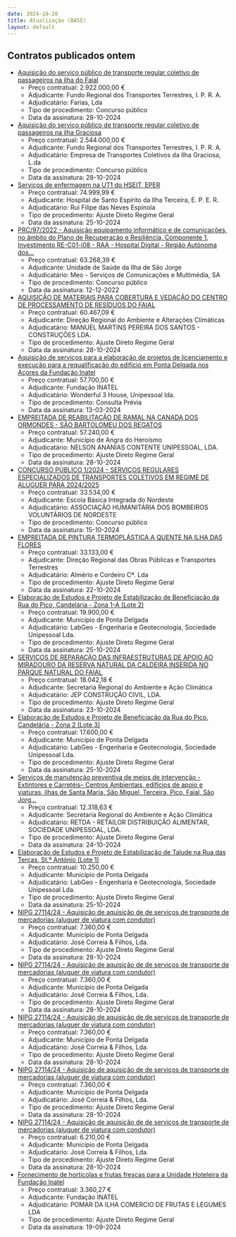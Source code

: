 ```yaml
---
date: 2024-10-28
title: Atualização (BASE)
layout: default
---
```

## Contratos publicados ontem

* [Aquisição do serviço público de transporte regular coletivo de passageiros na ilha do Faial](https://www.base.gov.pt/Base4/pt/detalhe/?type=contratos&id=10995095)
  * Preço contratual: 2.922.000,00 €
  * Adjudicante: Fundo Regional dos Transportes Terrestres, I. P. R. A.
  * Adjudicatário: Farias, Lda
  * Tipo de procedimento: Concurso público
  * Data da assinatura: 28-10-2024
* [Aquisição do serviço público de transporte regular coletivo de passageiros na ilha Graciosa](https://www.base.gov.pt/Base4/pt/detalhe/?type=contratos&id=10995115)
  * Preço contratual: 2.544.000,00 €
  * Adjudicante: Fundo Regional dos Transportes Terrestres, I. P. R. A.
  * Adjudicatário: Empresa de Transportes Coletivos da Ilha Graciosa, L.da
  * Tipo de procedimento: Concurso público
  * Data da assinatura: 28-10-2024
* [Serviços de enfermagem na UT1 do HSEIT, EPER](https://www.base.gov.pt/Base4/pt/detalhe/?type=contratos&id=10993547)
  * Preço contratual: 74.999,99 €
  * Adjudicante: Hospital de Santo Espírito da Ilha Terceira, E. P. E. R.
  * Adjudicatário: Rui Filipe das Neves Espínola
  * Tipo de procedimento: Ajuste Direto Regime Geral
  * Data da assinatura: 25-10-2024
* [PRC/97/2022 - Aquisição equipamento informático e de comunicações, no âmbito do Plano de Recuperação e Resiliência, Componente 1, Investimento RE-C01-i08 - RAA - Hospital Digital - Região Autónoma dos...](https://www.base.gov.pt/Base4/pt/detalhe/?type=contratos&id=10995112)
  * Preço contratual: 63.268,39 €
  * Adjudicante: Unidade de Saúde da Ilha de São Jorge
  * Adjudicatário: Meo - Serviços de Comunicações e Multimédia, SA
  * Tipo de procedimento: Concurso público
  * Data da assinatura: 12-12-2022
* [AQUISIÇÃO DE MATERIAIS PARA COBERTURA E VEDAÇÃO DO CENTRO DE PROCESSAMENTO DE RESÍDUOS DO FAIAL](https://www.base.gov.pt/Base4/pt/detalhe/?type=contratos&id=10994001)
  * Preço contratual: 60.467,09 €
  * Adjudicante: Direção Regional do Ambiente e Alterações Climáticas
  * Adjudicatário: MANUEL MARTINS PEREIRA DOS SANTOS - CONSTRUÇÕES LDA.
  * Tipo de procedimento: Ajuste Direto Regime Geral
  * Data da assinatura: 28-10-2024
* [Aquisição de serviços para a elaboração de projetos de licenciamento e execução para a requalificação do edifício em Ponta Delgada nos Açores da Fundação Inatel](https://www.base.gov.pt/Base4/pt/detalhe/?type=contratos&id=10994210)
  * Preço contratual: 57.700,00 €
  * Adjudicante: Fundação INATEL
  * Adjudicatário: Wonderful 3 House, Unipessoal lda.
  * Tipo de procedimento: Consulta Prévia
  * Data da assinatura: 13-03-2024
* [EMPREITADA DE REABILITAÇÃO DE RAMAL NA CANADA DOS ORMONDES - SÃO BARTOLOMEU DOS REGATOS](https://www.base.gov.pt/Base4/pt/detalhe/?type=contratos&id=10994806)
  * Preço contratual: 57.240,00 €
  * Adjudicante: Município de Angra do Heroísmo
  * Adjudicatário: NELSON ANANIAS CONTENTE UNIPESSOAL, LDA.
  * Tipo de procedimento: Ajuste Direto Regime Geral
  * Data da assinatura: 28-10-2024
* [CONCURSO PÚBLICO  1/2024 - SERVIÇOS REGULARES ESPECIALIZADOS DE TRANSPORTES COLETIVOS EM REGIME DE ALUGUER PARA 2024/2025](https://www.base.gov.pt/Base4/pt/detalhe/?type=contratos&id=10994987)
  * Preço contratual: 33.534,00 €
  * Adjudicante: Escola Básica Integrada do Nordeste
  * Adjudicatário: ASSOCIAÇÃO HUMANITÁRIA DOS BOMBEIROS VOLUNTÁRIOS DE NORDESTE
  * Tipo de procedimento: Concurso público
  * Data da assinatura: 15-10-2024
* [EMPREITADA DE PINTURA TERMOPLÁSTICA A QUENTE NA ILHA DAS FLORES](https://www.base.gov.pt/Base4/pt/detalhe/?type=contratos&id=10994860)
  * Preço contratual: 33.133,00 €
  * Adjudicante: Direção Regional das Obras Públicas e Transportes Terrestres
  * Adjudicatário: Almério e Cordeiro Cª. Lda
  * Tipo de procedimento: Ajuste Direto Regime Geral
  * Data da assinatura: 22-10-2024
* [Elaboração de Estudos e Projeto de Estabilização de Beneficiação da Rua do Pico, Candelária - Zona 1-A (Lote 2)](https://www.base.gov.pt/Base4/pt/detalhe/?type=contratos&id=10993379)
  * Preço contratual: 19.900,00 €
  * Adjudicante: Município de Ponta Delgada
  * Adjudicatário: LabGeo - Engenharia e Geotecnologia, Sociedade Unipessoal Lda.
  * Tipo de procedimento: Ajuste Direto Regime Geral
  * Data da assinatura: 25-10-2024
* [SERVIÇOS DE REPARAÇÃO DAS INFRAESTRUTURAS DE APOIO AO MIRADOURO DA RESERVA NATURAL DA CALDEIRA INSERIDA NO PARQUE NATURAL DO FAIAL](https://www.base.gov.pt/Base4/pt/detalhe/?type=contratos&id=10993852)
  * Preço contratual: 18.042,18 €
  * Adjudicante: Secretaria Regional do Ambiente e Ação Climática
  * Adjudicatário: JEP CONSTRUÇÃO CIVIL, LDA.
  * Tipo de procedimento: Ajuste Direto Regime Geral
  * Data da assinatura: 23-10-2024
* [Elaboração de Estudos e Projeto de Beneficiação da Rua do Pico, Candelária - Zona 2 (Lote 3)](https://www.base.gov.pt/Base4/pt/detalhe/?type=contratos&id=10993393)
  * Preço contratual: 17.600,00 €
  * Adjudicante: Município de Ponta Delgada
  * Adjudicatário: LabGeo - Engenharia e Geotecnologia, Sociedade Unipessoal Lda.
  * Tipo de procedimento: Ajuste Direto Regime Geral
  * Data da assinatura: 25-10-2024
* [Serviços de manutenção preventiva de meios de intervenção - Extintores e Carretéis– Centros Ambientais, edifícios de apoio e viaturas, ilhas de Santa Maria, São Miguel, Terceira, Pico, Faial, São Jorg...](https://www.base.gov.pt/Base4/pt/detalhe/?type=contratos&id=10994155)
  * Preço contratual: 12.318,63 €
  * Adjudicante: Secretaria Regional do Ambiente e Ação Climática
  * Adjudicatário: RETDA - RETAILOR DISTRIBUIÇÃO ALIMENTAR, SOCIEDADE UNIPESSOAL, LDA.
  * Tipo de procedimento: Ajuste Direto Regime Geral
  * Data da assinatura: 24-10-2024
* [Elaboração de Estudos e Projeto de Estabilização de Talude na Rua das Terças, St.º António (Lote 1)](https://www.base.gov.pt/Base4/pt/detalhe/?type=contratos&id=10993366)
  * Preço contratual: 10.250,00 €
  * Adjudicante: Município de Ponta Delgada
  * Adjudicatário: LabGeo - Engenharia e Geotecnologia, Sociedade Unipessoal Lda.
  * Tipo de procedimento: Ajuste Direto Regime Geral
  * Data da assinatura: 25-10-2024
* [NIPG 27114/24 - Aquisição de aquisição de de serviços de transporte de mercadorias (aluguer de viatura com condutor)](https://www.base.gov.pt/Base4/pt/detalhe/?type=contratos&id=10994856)
  * Preço contratual: 7.360,00 €
  * Adjudicante: Município de Ponta Delgada
  * Adjudicatário: José Correia & Filhos, Lda.
  * Tipo de procedimento: Ajuste Direto Regime Geral
  * Data da assinatura: 28-10-2024
* [NIPG 27114/24 - Aquisição de aquisição de de serviços de transporte de mercadorias (aluguer de viatura com condutor)](https://www.base.gov.pt/Base4/pt/detalhe/?type=contratos&id=10994824)
  * Preço contratual: 7.360,00 €
  * Adjudicante: Município de Ponta Delgada
  * Adjudicatário: José Correia & Filhos, Lda.
  * Tipo de procedimento: Ajuste Direto Regime Geral
  * Data da assinatura: 28-10-2024
* [NIPG 27114/24 - Aquisição de aquisição de de serviços de transporte de mercadorias (aluguer de viatura com condutor)](https://www.base.gov.pt/Base4/pt/detalhe/?type=contratos&id=10994714)
  * Preço contratual: 7.360,00 €
  * Adjudicante: Município de Ponta Delgada
  * Adjudicatário: José Correia & Filhos, Lda.
  * Tipo de procedimento: Ajuste Direto Regime Geral
  * Data da assinatura: 28-10-2024
* [NIPG 27114/24 - Aquisição de aquisição de de serviços de transporte de mercadorias (aluguer de viatura com condutor)](https://www.base.gov.pt/Base4/pt/detalhe/?type=contratos&id=10994737)
  * Preço contratual: 7.360,00 €
  * Adjudicante: Município de Ponta Delgada
  * Adjudicatário: José Correia & Filhos, Lda.
  * Tipo de procedimento: Ajuste Direto Regime Geral
  * Data da assinatura: 28-10-2024
* [NIPG 27114/24 - Aquisição de aquisição de de serviços de transporte de mercadorias (aluguer de viatura com condutor)](https://www.base.gov.pt/Base4/pt/detalhe/?type=contratos&id=10994800)
  * Preço contratual: 6.210,00 €
  * Adjudicante: Município de Ponta Delgada
  * Adjudicatário: José Correia & Filhos, Lda.
  * Tipo de procedimento: Ajuste Direto Regime Geral
  * Data da assinatura: 28-10-2024
* [Fornecimento de hortícolas e frutas frescas para a Unidade Hoteleira da Fundação Inatel](https://www.base.gov.pt/Base4/pt/detalhe/?type=contratos&id=10995119)
  * Preço contratual: 3.360,27 €
  * Adjudicante: Fundação INATEL
  * Adjudicatário: POMAR DA ILHA COMERCIO DE FRUTAS E LEGUMES LDA
  * Tipo de procedimento: Ajuste Direto Regime Geral
  * Data da assinatura: 19-09-2024
